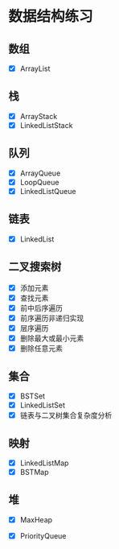 # 数据结构练习

## 数组
- [x] ArrayList

## 栈
- [x] ArrayStack
- [x] LinkedListStack

## 队列
- [x] ArrayQueue
- [x] LoopQueue
- [x] LinkedListQueue

## 链表
- [x] LinkedList

## 二叉搜索树
- [x] 添加元素
- [x] 查找元素
- [x] 前中后序遍历
- [x] 前序遍历非递归实现
- [x] 层序遍历
- [x] 删除最大或最小元素
- [x] 删除任意元素

## 集合
- [x] BSTSet
- [x] LinkedListSet
- [x] 链表与二叉树集合复杂度分析

## 映射
- [x] LinkedListMap
- [x] BSTMap

## 堆
- [x] MaxHeap
- [x] PriorityQueue









